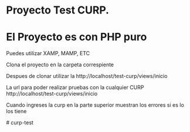 # Proyecto Test CURP.
# El Proyecto es con PHP puro

Puedes utilizar XAMP, MAMP, ETC

Clona el proyecto en la carpeta correspiente

Despues de clonar utilizar la http://localhost/test-curp/views/inicio 

La url para poder realizar pruebas con la cualquier CURP 
http://localhost/test-curp/views/inicio

Cuando ingreses la curp en la parte superior muestran los errores si es lo los tiene

#   c u r p - t e s t 
 
 

